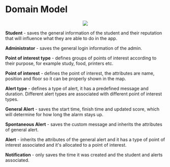 # Domain Model 
<p align="center" justify="center">
  <img src="https://github.com/LEIC-ES-2021-22/3LEIC09T2/blob/main/images/domainmodel.png"/>
</p>


**Student** - saves the general information of the student and their reputation that will influence what they are able to do in the app. 

**Administrator** - saves the general login information of the admin.

**Point of interest type** - defines groups of points of interest according to their purpose, for example study, food, printers etc. 

**Point of interest** - defines the point of interest, the attributes are name, position and floor so it can be properly shown in the map.

**Alert type** - defines a type of alert, it has a predefined message and duration. Different alert types are associated with different point of interest types. 

**General Alert** - saves the start time, finish time and updated score, which will determine for how long the alarm stays up. 

**Spontaneous Alert** - saves the custom message and inherits the attributes of general alert. 

**Alert** - inherits the attributes of the general alert and it has a type of point of interest associated and it's allocated to a point of interest. 

**Notification** - only saves the time it was created and the student and alerts associated. 

